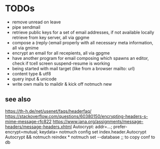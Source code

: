TODOs
==

- remove unread on leave
- pipe sendmail
- retrieve public keys for a set of email addresses, if not available locally retrieve from key server, all via gpgme
- compose a (reply-)email properly with all necessary meta information, all via gmime
- encrypt an email for all recepients, all via gpgme
- have another program for email composing which spawns an editor, check if tcell screen suspend-resume is working
- being started with mail target (like from a browser mailto: url)
- content type & utf8
- query input & unicode
- write own mails to maildir & kick off notmuch new

see also
--

https://th-h.de/net/usenet/faqs/headerfaq/
https://stackoverflow.com/questions/60380150/encrypting-headers-s-mime-message-rfc822
https://www.iana.org/assignments/message-headers/message-headers.xhtml
Autocrypt: addr=...; prefer-encrypt=mutual; keydata=
notmuch config set index.header.Autocrypt Autocrypt && notmuch reindex \*
notmuch set --database ;; to copy conf to db

